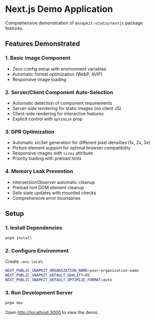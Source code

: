 # Next.js Demo Application

Comprehensive demonstration of `@snapkit-studio/nextjs` package features.

## Features Demonstrated

### 1. **Basic Image Component**

- Zero-config setup with environment variables
- Automatic format optimization (WebP, AVIF)
- Responsive image loading

### 2. **Server/Client Component Auto-Selection**

- Automatic detection of component requirements
- Server-side rendering for static images (no client JS)
- Client-side rendering for interactive features
- Explicit control with `optimize` prop

### 3. **DPR Optimization**

- Automatic srcSet generation for different pixel densities (1x, 2x, 3x)
- Picture element support for optimal browser compatibility
- Responsive images with `sizes` attribute
- Priority loading with preload hints

### 4. **Memory Leak Prevention**

- IntersectionObserver automatic cleanup
- Preload hint DOM element cleanup
- Safe state updates with mounted checks
- Comprehensive error boundaries

## Setup

### 1. Install Dependencies

```bash
pnpm install
```

### 2. Configure Environment

Create `.env.local`:

```bash
NEXT_PUBLIC_SNAPKIT_ORGANIZATION_NAME=your-organization-name
NEXT_PUBLIC_SNAPKIT_DEFAULT_QUALITY=85
NEXT_PUBLIC_SNAPKIT_DEFAULT_OPTIMIZE_FORMAT=auto
```

### 3. Run Development Server

```bash
pnpm dev
```

Open [http://localhost:3000](http://localhost:3000) to view the demo.
